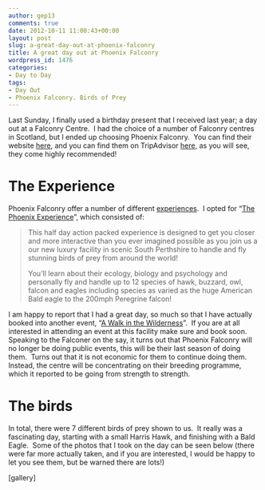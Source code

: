 ```yaml
---
author: gep13
comments: true
date: 2012-10-11 11:00:43+00:00
layout: post
slug: a-great-day-out-at-phoenix-falconry
title: A great day out at Phoenix Falconry
wordpress_id: 1476
categories:
- Day to Day
tags:
- Day Out
- Phoenix Falconry. Birds of Prey
---
```


Last Sunday, I finally used a birthday present that I received last year; a day out at a Falconry Centre.  I had the choice of a number of Falconry centres in Scotland, but I ended up choosing Phoenix Falconry.  You can find their website [here](http://falconry-in-scotland.co.uk/), and you can find them on TripAdvisor [here,](http://www.tripadvisor.co.uk/Attraction_Review-g1146700-d2108482-Reviews-Phoenix_Falconry-Blackford_Perth_and_Kinross_Scotland.html) as you will see, they come highly recommended!


# The Experience


Phoenix Falconry offer a number of different [experiences](http://www.scottishfalconry.co.uk/shopdisplayproducts.asp?id=1&cat=Falcon+Experiences).  I opted for “[The Phoenix Experience](http://www.scottishfalconry.co.uk/shopexd.asp?id=3)”, which consisted of:


<blockquote>This half day action packed experience is designed to get you closer and more interactive than you ever imagined possible as you join us a our new luxury facility in scenic South Perthshire to handle and fly stunning birds of prey from around the world!

You'll learn about their ecology, biology and psychology and personally fly and handle up to 12 species of hawk, buzzard, owl, falcon and eagles including species as varied as the huge American Bald eagle to the 200mph Peregrine falcon!</blockquote>


I am happy to report that I had a great day, so much so that I have actually booked into another event, “[A Walk in the Wilderness](http://www.scottishfalconry.co.uk/shopexd.asp?id=4)”.  If you are at all interested in attending an event at this facility make sure and book soon.  Speaking to the Falconer on the say, it turns out that Phoenix Falconry will no longer be doing public events, this will be their last season of doing them.  Turns out that it is not economic for them to continue doing them.  Instead, the centre will be concentrating on their breeding programme, which it reported to be going from strength to strength.


# The birds


In total, there were 7 different birds of prey shown to us.  It really was a fascinating day, starting with a small Harris Hawk, and finishing with a Bald Eagle.  Some of the photos that I took on the day can be seen below (there were far more actually taken, and if you are interested, I would be happy to let you see them, but be warned there are lots!)

[gallery]
